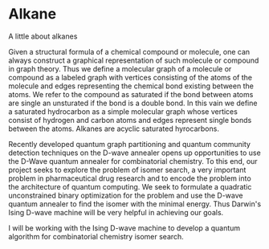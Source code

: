 # Alkane
A little about alkanes

Given a structural formula of a chemical compound or molecule, one can always construct a graphical representation of such molecule or compound in graph theory.
Thus we define a molecular graph of a molecule or compound as a labeled graph with vertices consisting of the atoms of the molecule and edges representing the chemical bond existing between the atoms. We refer to the compound as saturated if the bond between atoms are single an unsturated if the bond is a double bond. In this vain we define a saturated hydrocarbon as a simple molecular graph whose vertices consist of hydrogen and carbon atoms and edges represent single bonds between the atoms. Alkanes are acyclic saturated hyrocarbons.  


Recently developed quantum graph partitioning and quantum community detection techniques on the D-wave annealer opens up opportunities to use the D-Wave quantum annealer for combinatorial chemistry. To this end, our project seeks to explore the problem of isomer search, a very important problem in pharmaceutical drug research and to encode the problem into the architecture of quantum computing. We seek to formulate a quadratic unconstrained binary optimization for the problem and use the D-wave quantum annealer to find the isomer with the minimal energy. Thus Darwin's Ising D-wave machine will be very helpful in achieving our goals.

I will be working with the Ising D-wave machine to develop a quantum algorithm for  combinatorial chemistry isomer search.

